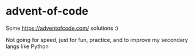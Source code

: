 # advent-of-code
Some https://adventofcode.com/ solutions :)

Not going for speed, just for fun, practice, and to improve my secondary langs like Python
